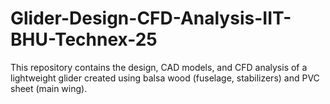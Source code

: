 # Glider-Design-CFD-Analysis-IIT-BHU-Technex-25
This repository contains the design, CAD models, and CFD analysis of a lightweight glider created using balsa wood (fuselage, stabilizers) and PVC sheet (main wing).
